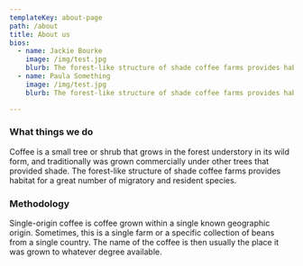 ```yaml
---
templateKey: about-page
path: /about
title: About us
bios: 
  - name: Jackie Bourke
    image: /img/test.jpg
    blurb: The forest-like structure of shade coffee farms provides habitat for a great number of migratory and resident species.
  - name: Paula Something    
    image: /img/test.jpg
    blurb: The forest-like structure of shade coffee farms provides habitat for a great number of migratory and resident species.

---
```

### What things we do

Coffee is a small tree or shrub that grows in the forest understory in its wild form, and traditionally was grown commercially under other trees that provided shade. The forest-like structure of shade coffee farms provides habitat for a great number of migratory and resident species.

### Methodology

Single-origin coffee is coffee grown within a single known geographic origin. Sometimes, this is a single farm or a specific collection of beans from a single country. The name of the coffee is then usually the place it was grown to whatever degree available.
